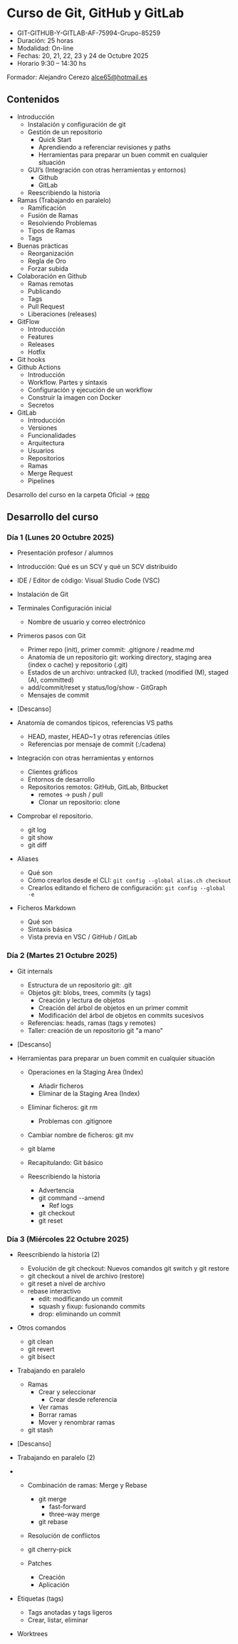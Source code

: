 # Curso de Git, GitHub y GitLab

- GIT-GITHUB-Y-GITLAB-AF-75994-Grupo-85259
- Duración: 25 horas
- Modalidad: On-line
- Fechas: 20, 21, 22, 23 y 24 de Octubre 2025
- Horario 9:30 – 14:30 hs

Formador: Alejandro Cerezo
<alce65@hotmail.es>

## Contenidos

- Introducción
  - Instalación y configuración de git
  - Gestión de un repositorio
    - Quick Start
    - Aprendiendo a referenciar revisiones y paths
    - Herramientas para preparar un buen commit en cualquier situación
  - GUI’s (Integración con otras herramientas y entornos)
    - Github
    - GitLab
  - Reescribiendo la historia
- Ramas (Trabajando en paralelo)
  - Ramificación
  - Fusión de Ramas
  - Resolviendo Problemas
  - Tipos de Ramas
  - Tags
- Buenas prácticas
  - Reorganización
  - Regla de Oro
  - Forzar subida
- Colaboración en Github
  - Ramas remotas
  - Publicando
  - Tags
  - Pull Request
  - Liberaciones (releases)
- GitFlow
  - Introducción
  - Features
  - Releases
  - Hotfix
- Git hooks
- Github Actions
  - Introducción
  - Workflow. Partes y sintaxis
  - Configuración y ejecución de un workflow
  - Construir la imagen con Docker
  - Secretos
- GitLab
  - Introducción
  - Versiones
  - Funcionalidades
  - Arquitectura
  - Usuarios
  - Repositorios
  - Ramas
  - Merge Request
  - Pipelines

Desarrollo del curso en la carpeta Oficial -> [repo](https://github.com/IconoTC/GIT-GITHUB-Y-GITLAB-AF-75994-Grupo-85259)

## Desarrollo del curso

### Día 1 (Lunes 20 Octubre 2025)

- Presentación profesor / alumnos
- Introducción: Qué es un SCV y qué un SCV distribuido
- IDE / Editor de código: Visual Studio Code (VSC)
- Instalación de Git
- Terminales
  Configuración inicial
  - Nombre de usuario y correo electrónico
- Primeros pasos con Git

  - Primer repo (init), primer commit: .gitignore / readme.md
  - Anatomía de un repositorio git: working directory, staging area (index o cache) y repositorio (.git)
  - Estados de un archivo: untracked (U), tracked (modified (M), staged (A), committed)
  - add/commit/reset y status/log/show - GitGraph
  - Mensajes de commit

- [Descanso]

- Anatomía de comandos típicos, referencias VS paths

  - HEAD, master, HEAD~1 y otras referencias útiles
  - Referencias por mensaje de commit (:/cadena)

- Integración con otras herramientas y entornos
  - Clientes gráficos
  - Entornos de desarrollo
  - Repositorios remotos: GitHub, GitLab, Bitbucket
    - remotes -> push / pull
    - Clonar un repositorio: clone
- Comprobar el repositorio.
  - git log
  - git show
  - git diff
- Aliases
  - Qué son
  - Cómo crearlos desde el CLI: `git config --global alias.ch checkout`
  - Crearlos editando el fichero de configuración: `git config --global -e`
- Ficheros Markdown
  - Qué son
  - Sintaxis básica
  - Vista previa en VSC / GitHub / GitLab

### Día 2 (Martes 21 Octubre 2025)

- Git internals

  - Estructura de un repositorio git: .git
  - Objetos git: blobs, trees, commits (y tags)
    - Creación y lectura de objetos
    - Creación del árbol de objetos en un primer commit
    - Modificación del árbol de objetos en commits sucesivos
  - Referencias: heads, ramas (tags y remotes)
  - Taller: creación de un repositorio git "a mano"

- [Descanso]

- Herramientas para preparar un buen commit en cualquier situación

  - Operaciones en la Staging Area (Index)
    - Añadir ficheros
    - Eliminar de la Staging Area (Index)
  - Eliminar ficheros: git rm
    - Problemas con .gitignore
  - Cambiar nombre de ficheros: git mv
  - git blame
  - Recapitulando: Git básico

  - Reescribiendo la historia
    - Advertencia
    - git command --amend
      - Ref logs
    - git checkout
    - git reset

### Día 3 (Miércoles 22 Octubre 2025)

- Reescribiendo la historia (2)
  - Evolución de git checkout: Nuevos comandos git switch y git restore
  - git checkout a nivel de archivo (restore)
  - git reset a nivel de archivo
  - rebase interactivo
    - edit: modificando un commit
    - squash y fixup: fusionando commits
    - drop: eliminando un commit
- Otros comandos

  - git clean
  - git revert
  - git bisect

- Trabajando en paralelo

  - Ramas
    - Crear y seleccionar
      - Crear desde referencia
    - Ver ramas
    - Borrar ramas
    - Mover y renombrar ramas
  - git stash

- [Descanso]

- Trabajando en paralelo (2)
- - Combinación de ramas: Merge y Rebase
    - git merge
      - fast-forward
      - three-way merge
    - git rebase
  - Resolución de conflictos

  - git cherry-pick
  - Patches
    - Creación
    - Aplicación

- Etiquetas (tags)

  - Tags anotadas y tags ligeros
  - Crear, listar, eliminar

- Worktrees

<!-- ### Día 4 (Jueves 23 Octubre 2025)

- Repositorios remotos

  - Repositorios "bare"
  - Clonar repositorios: git clone
  - git remote
  - git push
    - push tags
  - git pull

    - git fetch
    - git merge / git rebase
    - Conflictos

  - Ramas remotas
    - Seguimiento de ramas remotas (tracking branches)
    - Crear ramas locales a partir de ramas remotas: fetch + checkout / switch -c
    - Subir ramas locales a ramas remotas: -u
    - Eliminar ramas remotas
  - Pull requests (GitHub) / Merge requests (GitLab)
    - Flujo de trabajo típico
    - Revisión de código
    - Resolución de conflictos en remoto
    - Buenas prácticas:
      - Actualizar la rama con la rama main antes de hacer el merge
      - Resolución de conflictos en local
      - Eliminar la rama una vez hecho el merge

- [Descanso]

- Flujos de trabajo (workflows)

  - Git Flow
  - GitLab Flow
  - GitHub Flow
    - Ship-Show-Ask

- Buenas prácticas

- GitHub
  - Hosting de Repositorios
    - repositorios públicos y privados; ramas y remotos: push y pull (v.s.)
    - forks
  - Colaboración
    - pull requests: revisión de código y comentarios (v.s.)
    - PR desde ramas y forks
    - Proyectos
      - Tableros (Boards)
      - issues y proyectos; milestones
    - Wikis
    - Gists
  - GitHub CLI -->

<!-- ### Día 5 (Jueves 24 Octubre 2025)

- GitHub (continuación)
  - GitHub Pages
    - Configuración y uso
    - Práctica: publicar una web estática generada con Astro
  - Releases
- Integración continua / Entrega continua (CI/CD)

  - GitHub Actions
    - Introducción
    - Workflow. Partes y sintaxis
    - Configuración y ejecución de un workflow

- [Descanso]

- Integración continua / Entrega continua (CI/CD)
  - GitHub Actions (continuación)
    - Ejemplo de CI (build y test) de una aplicación JS
    - CD: despliegues
      - Secretos
      - Despliegue en GitHub Pages
  - GitLab
    - Similitudes y diferencias con GitHub. Merge Request
    - CI/CD en GitLab
      - Introducción a CI/CD
      - Configuración de un pipeline: stages y jobs
      - Artefactos
      - Variables
      - Despliegues: environments -->
